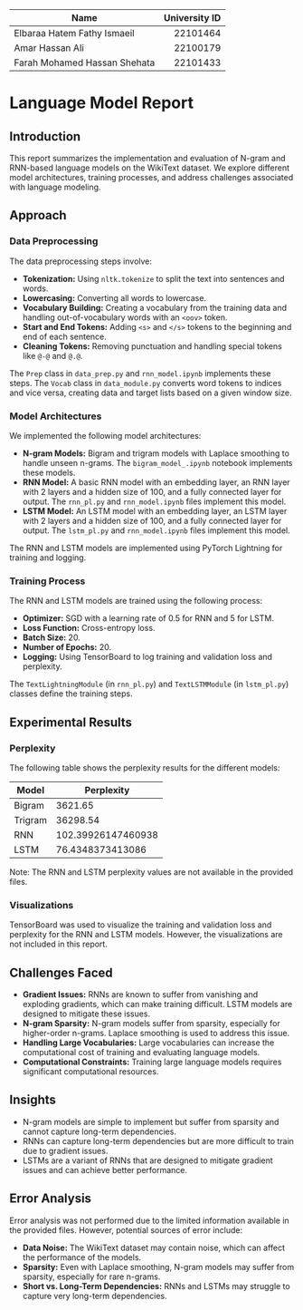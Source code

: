 | Name                         | University ID |
| ---------------------------- | ------------: |
| Elbaraa Hatem Fathy Ismaeil  |      22101464 |
| Amar Hassan Ali              |      22100179 |
| Farah Mohamed Hassan Shehata |      22101433 |


# Language Model Report

## Introduction

This report summarizes the implementation and evaluation of N-gram and RNN-based language models on the WikiText dataset. We explore different model architectures, training processes, and address challenges associated with language modeling.

## Approach

### Data Preprocessing

The data preprocessing steps involve:

*   **Tokenization:** Using `nltk.tokenize` to split the text into sentences and words.
*   **Lowercasing:** Converting all words to lowercase.
*   **Vocabulary Building:** Creating a vocabulary from the training data and handling out-of-vocabulary words with an `<oov>` token.
*   **Start and End Tokens:** Adding `<s>` and `</s>` tokens to the beginning and end of each sentence.
*   **Cleaning Tokens:** Removing punctuation and handling special tokens like `@-@` and `@.@`.

The `Prep` class in `data_prep.py` and `rnn_model.ipynb` implements these steps. The `Vocab` class in `data_module.py` converts word tokens to indices and vice versa, creating data and target lists based on a given window size.

### Model Architectures

We implemented the following model architectures:

*   **N-gram Models:** Bigram and trigram models with Laplace smoothing to handle unseen n-grams. The `bigram_model_.ipynb` notebook implements these models.
*   **RNN Model:** A basic RNN model with an embedding layer, an RNN layer with 2 layers and a hidden size of 100, and a fully connected layer for output. The `rnn_pl.py` and `rnn_model.ipynb` files implement this model.
*   **LSTM Model:** An LSTM model with an embedding layer, an LSTM layer with 2 layers and a hidden size of 100, and a fully connected layer for output. The `lstm_pl.py` and `rnn_model.ipynb` files implement this model.

The RNN and LSTM models are implemented using PyTorch Lightning for training and logging.

### Training Process

The RNN and LSTM models are trained using the following process:

*   **Optimizer:** SGD with a learning rate of 0.5 for RNN and 5 for LSTM.
*   **Loss Function:** Cross-entropy loss.
*   **Batch Size:** 20.
*   **Number of Epochs:** 20.
*   **Logging:** Using TensorBoard to log training and validation loss and perplexity.

The `TextLightningModule` (in `rnn_pl.py`) and `TextLSTMModule` (in `lstm_pl.py`) classes define the training steps.

## Experimental Results

### Perplexity

The following table shows the perplexity results for the different models:

| Model          | Perplexity |
| -------------- | ---------- |
| Bigram         | 3621.65    |
| Trigram        | 36298.54   |
| RNN  | 102.39926147460938   |
| LSTM  | 76.4348373413086    |

Note: The RNN and LSTM perplexity values are not available in the provided files.

### Visualizations

TensorBoard was used to visualize the training and validation loss and perplexity for the RNN and LSTM models. However, the visualizations are not included in this report.

## Challenges Faced

*   **Gradient Issues:** RNNs are known to suffer from vanishing and exploding gradients, which can make training difficult. LSTM models are designed to mitigate these issues.
*   **N-gram Sparsity:** N-gram models suffer from sparsity, especially for higher-order n-grams. Laplace smoothing is used to address this issue.
*   **Handling Large Vocabularies:** Large vocabularies can increase the computational cost of training and evaluating language models.
*   **Computational Constraints:** Training large language models requires significant computational resources.

## Insights

*   N-gram models are simple to implement but suffer from sparsity and cannot capture long-term dependencies.
*   RNNs can capture long-term dependencies but are more difficult to train due to gradient issues.
*   LSTMs are a variant of RNNs that are designed to mitigate gradient issues and can achieve better performance.

## Error Analysis

Error analysis was not performed due to the limited information available in the provided files. However, potential sources of error include:

*   **Data Noise:** The WikiText dataset may contain noise, which can affect the performance of the models.
*   **Sparsity:** Even with Laplace smoothing, N-gram models may suffer from sparsity, especially for rare n-grams.
*   **Short vs. Long-Term Dependencies:** RNNs and LSTMs may struggle to capture very long-term dependencies.

